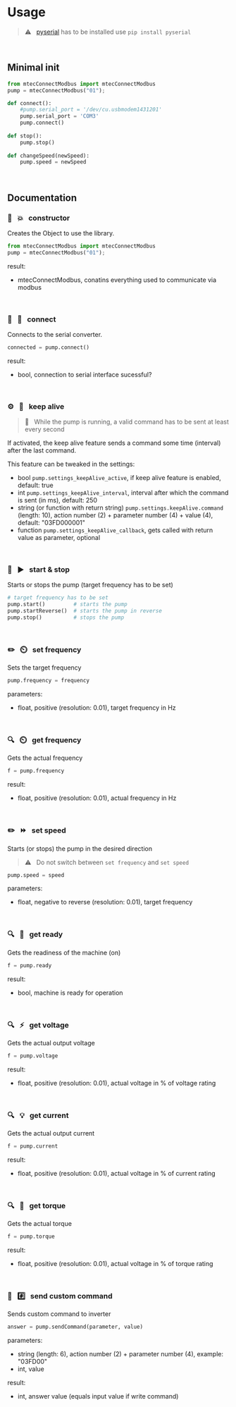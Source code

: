 # Usage

> :warning: &nbsp; [pyserial](https://github.com/pyserial/pyserial) has to be installed
> use `pip install pyserial`

&nbsp;

## Minimal init

```python
from mtecConnectModbus import mtecConnectModbus
pump = mtecConnectModbus("01");

def connect():
    #pump.serial_port = '/dev/cu.usbmodem1431201'
    pump.serial_port = 'COM3'
    pump.connect()
    
def stop():
    pump.stop()
    
def changeSpeed(newSpeed):
    pump.speed = newSpeed
```

&nbsp;

## Documentation

### :wrench: &nbsp; :boom: &nbsp; constructor

Creates the Object to use the library.

```python
from mtecConnectModbus import mtecConnectModbus
pump = mtecConnectModbus("01");
```

result:
* mtecConnectModbus, conatins everything used to communicate via modbus

&nbsp;

### :wrench: &nbsp; :electric_plug: &nbsp; connect

Connects to the serial converter.

```python
connected = pump.connect()
```

result:
* bool, connection to serial interface sucessful?

&nbsp;

### :gear: &nbsp; :arrows_counterclockwise: &nbsp; keep alive

> :memo: &nbsp; While the pump is running, a valid command has to be sent at least every second

If activated, the keep alive feature sends a command some time (interval) after the last command.

This feature can be tweaked in the settings:

* bool `pump.settings_keepAlive_active`, if keep alive feature is enabled, default: true
* int `pump.settings_keepAlive_interval`, interval after which the command is sent (in ms), default: 250
* string (or function with return string) `pump.settings.keepAlive.command` (length: 10), action number (2) + parameter number (4) + value (4), default: "03FD000001"
* function `pump.settings_keepAlive_callback`, gets called with return value as parameter, optional

&nbsp;

### :wrench: &nbsp; :arrow_forward: &nbsp; start & stop

Starts or stops the pump (target frequency has to be set)

```python
# target frequency has to be set
pump.start()         # starts the pump
pump.startReverse()  # starts the pump in reverse
pump.stop()          # stops the pump
```

&nbsp;

### :pencil2: &nbsp; :timer_clock: &nbsp; set frequency

Sets the target frequency

```python
pump.frequency = frequency
```

parameters:
* float, positive (resolution: 0.01), target frequency in Hz

&nbsp;

### :mag: &nbsp; :timer_clock: &nbsp; get frequency

Gets the actual frequency

```python
f = pump.frequency
```

result:
* float, positive (resolution: 0.01), actual frequency in Hz

&nbsp;

### :pencil2: &nbsp; :fast_forward: &nbsp; set speed

Starts (or stops) the pump in the desired direction

> :warning: &nbsp; Do not switch between `set frequency` and `set speed`

```python
pump.speed = speed
```

parameters:
* float, negative to reverse (resolution: 0.01), target frequency

&nbsp;

### :mag: &nbsp; :vertical_traffic_light: &nbsp; get ready

Gets the readiness of the machine (on)

```python
f = pump.ready
```

result:
* bool, machine is ready for operation

&nbsp;

### :mag: &nbsp; :zap: &nbsp; get voltage

Gets the actual output voltage

```python
f = pump.voltage
```

result:
* float, positive (resolution: 0.01), actual voltage in % of voltage rating

&nbsp;

### :mag: &nbsp; :bulb: &nbsp; get current

Gets the actual output current

```python
f = pump.current
```

result:
* float, positive (resolution: 0.01), actual voltage in % of current rating

&nbsp;

### :mag: &nbsp; :muscle: &nbsp; get torque

Gets the actual torque

```python
f = pump.torque
```

result:
* float, positive (resolution: 0.01), actual voltage in % of torque rating

&nbsp;

### :wrench: &nbsp; :hash: &nbsp; send custom command

Sends custom command to inverter

```python
answer = pump.sendCommand(parameter, value)
```

parameters:
* string (length: 6), action number (2) + parameter number (4), example: "03FD00"
* int, value

result:
* int, answer value (equals input value if write command)

&nbsp;
